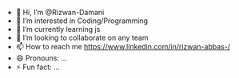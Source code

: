 - 👋 Hi, I’m @Rizwan-Damani
- 👀 I’m interested in Coding/Programming
- 🌱 I’m currently learning js
- 💞️ I’m looking to collaborate on any team 
- 📫 How to reach me https://www.linkedin.com/in/rizwan-abbas-/
- 😄 Pronouns: ...
- ⚡ Fun fact: ...

<!---
Rizwan-Damani/Rizwan-Damani is a ✨ special ✨ repository because its `README.md` (this file) appears on your GitHub profile.
You can click the Preview link to take a look at your changes.
--->
